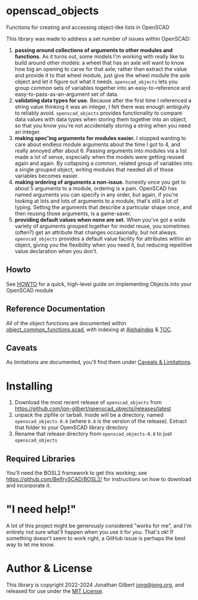 # openscad_objects
Functions for creating and accessing object-like lists in OpenSCAD

This library was made to address a set number of issues within OpenSCAD:

1. **passing around collections of arguments to other modules and functions.** As it turns out, some models I'm working with really like to build around other models: a wheel that has an axle will want to know how big an opening to carve for that axle; rather than extract the value and provide it to that wheel module, just give the wheel module the axle object and let it figure out what it needs. `openscad_objects` lets you group common sets of variables together into an easy-to-reference and easy-to-pass-as-an-argument set of data.
2. **validating data types for use.** Because after the first time I referenced a string value thinking it was an integer, I felt there was enough ambiguity to reliably avoid. `openscad_objects` provides functionality to compare data values with data types when storing them together into an object, so that you know you're not accidentally storing a string when you need an integer. 
3. **making spec'ing arguments for modules easier.** I stopped wanting to care about endless module arguments about the time I got to 4, and really annoyed after about 6. Passing arguments into modules via a list made a lot of sense, especially when the models were getting reused again and again. By collapsing a common, related group of variables into a single grouped object, writing modules that needed all of those variables becomes easier. 
4. **making ordering of arguments a non-issue.** honestly once you get to about 5 arguments to a module, ordering is a pain. OpenSCAD has named arguments you can specify in any order, but again, if you're looking at lots and lots of arguments to a module, that's still a lot of typing. Setting the arguments that describe a particular shape _once_, and then reusing those arguments, is a game-saver. 
5. **providing default values when none are set.** When you've got a wide variety of arguments grouped together for model reuse, you sometimes (often?) get an attribute that changes occasionally, but not always. `openscad_objects` provides a default value facility for attributes within an object, giving you the flexibility when you need it, but reducing repetitive value declaration when you don't. 

## Howto
See [HOWTO](https://github.com/jon-gilbert/openscad_objects/wiki/HOWTO) for a quick, high-level guide on implementing Objects into your OpenSCAD module

## Reference Documentation
All of the object functions are documented within [object_common_functions.scad](https://github.com/jon-gilbert/openscad_objects/wiki/object_common_functions.scad), with indexing at [AlphaIndex](https://github.com/jon-gilbert/openscad_objects/wiki/AlphaIndex) & [TOC](https://github.com/jon-gilbert/openscad_objects/wiki/TOC).

## Caveats
As limitations are documented, you'll find them under [Caveats & Limitations](https://github.com/jon-gilbert/openscad_objects/wiki/Caveats-&-Limitations).

# Installing
1. Download the most recent release of `openscad_objects` from https://github.com/jon-gilbert/openscad_objects/releases/latest 
2. unpack the zipfile or tarball. Inside will be a directory, named `openscad_objects-0.8` (where `0.8` is the version of the release). Extract that folder to your OpenSCAD library directory
3. Rename that release directory from `openscad_objects-0.8` to just `openscad_objects`

## Required Libraries
You'll need the BOSL2 framework to get this working; see https://github.com/BelfrySCAD/BOSL2/ for instructions on how to download and incorporate it. 

# "I need help!"
A lot of this project might be generously considered "works for me", and I'm entirely not sure what'll happen when you use it for *you*. That's ok! If something doesn't seem to work right, a GitHub issue is perhaps the best way to let me know. 

# Author & License
This library is copyright 2022-2024 Jonathan Gilbert <jong@jong.org>, and released for use under the [MIT License](LICENSE.md).


